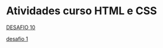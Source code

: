# Atividades curso HTML e CSS
<a href="https://samucspop.github.io/Atividades-curso-HTML-e-CSS/desafios/modulo 2/desafios 010/desafio 010.html
 "> DESAFIO 10</a>


 <a href="https://samucspop.github.io/Atividades-curso-HTML-e-CSS/desfios/modulo 1/desafio 1/desafio 1.html"> desafio 1 </a>
